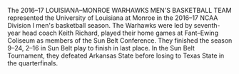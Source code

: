 The 2016–17 LOUISIANA–MONROE WARHAWKS MEN'S BASKETBALL TEAM represented the University of Louisiana at Monroe in the 2016–17 NCAA Division I men's basketball season. The Warhawks were led by seventh-year head coach Keith Richard, played their home games at Fant–Ewing Coliseum as members of the Sun Belt Conference. They finished the season 9–24, 2–16 in Sun Belt play to finish in last place. In the Sun Belt Tournament, they defeated Arkansas State before losing to Texas State in the quarterfinals.
